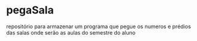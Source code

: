 # pegaSala
repositório para armazenar um programa que pegue os numeros e prédios das salas onde serão as aulas do semestre do aluno

